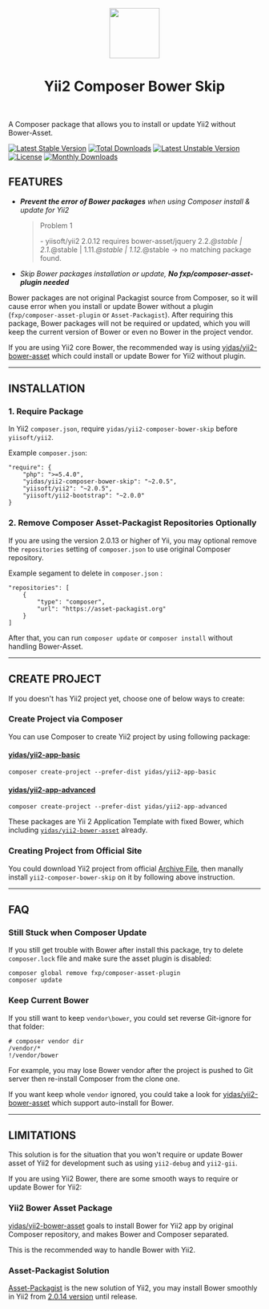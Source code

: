 <p align="center">
    <a href="https://github.com/yiisoft" target="_blank">
        <img src="https://avatars0.githubusercontent.com/u/993323" height="100px">
    </a>
    <h1 align="center">Yii2 Composer Bower Skip</h1>
    <br>
</p>

A Composer package that allows you to install or update Yii2 without Bower-Asset.

[![Latest Stable Version](https://poser.pugx.org/yidas/yii2-composer-bower-skip/v/stable?format=flat-square)](https://packagist.org/packages/yidas/yii2-composer-bower-skip)
[![Total Downloads](https://poser.pugx.org/yidas/yii2-composer-bower-skip/downloads?format=flat-square)](https://packagist.org/packages/yidas/yii2-composer-bower-skip)
[![Latest Unstable Version](https://poser.pugx.org/yidas/yii2-composer-bower-skip/v/unstable?format=flat-square)](https://packagist.org/packages/yidas/yii2-composer-bower-skip)
[![License](https://poser.pugx.org/yidas/yii2-composer-bower-skip/license?format=flat-square)](https://packagist.org/packages/yidas/yii2-composer-bower-skip)
[![Monthly Downloads](https://poser.pugx.org/yidas/yii2-composer-bower-skip/d/monthly)](https://packagist.org/packages/yidas/yii2-composer-bower-skip)

FEATURES
--------

- ***Prevent the error of Bower packages** when using Composer install & update for Yii2*

  > Problem 1
  >
  >   \- yiisoft/yii2 2.0.12 requires bower-asset/jquery 2.2.*@stable | 2.1.*@stable | 1.11.*@stable | 1.12.*@stable -> no matching package found.

- *Skip Bower packages installation or update, **No fxp/composer-asset-plugin needed***

Bower packages are not original Packagist source from Composer, so it will cause error when you install or update Bower without a plugin (`fxp/composer-asset-plugin` or `Asset-Packagist`). After requiring this package, Bower packages will not be required or updated, which you will keep the current version of Bower or even no Bower in the project vendor.

If you are using Yii2 core Bower, the recommended way is using [yidas/yii2-bower-asset](https://github.com/yidas/yii2-bower-asset) which could install or update Bower for Yii2 without plugin.

---

INSTALLATION
------------

### 1. Require Package

In Yii2 `composer.json`, require `yidas/yii2-composer-bower-skip` before `yiisoft/yii2`.

Example `composer.json`:
```
"require": {
    "php": ">=5.4.0",
    "yidas/yii2-composer-bower-skip": "~2.0.5",
    "yiisoft/yii2": "~2.0.5",
    "yiisoft/yii2-bootstrap": "~2.0.0"
}
```

### 2. Remove Composer Asset-Packagist Repositories Optionally

If you are using the version 2.0.13 or higher of Yii, you may optional remove the `repositories` setting of `composer.json` to use original Composer repository.

Example segament to delete in `composer.json` :

```
"repositories": [
    {
        "type": "composer",
        "url": "https://asset-packagist.org"
    }
]
```

After that, you can run `composer update` or `composer install` without handling Bower-Asset.

---

CREATE PROJECT
--------------

If you doesn't has Yii2 project yet, choose one of below ways to create:

### Create Project via Composer

You can use Composer to create Yii2 project by using following package:  

#### [yidas/yii2-app-basic](https://github.com/yidas/yii2-app-basic)

```
composer create-project --prefer-dist yidas/yii2-app-basic
``` 

#### [yidas/yii2-app-advanced](https://github.com/yidas/yii2-app-advanced)
```
composer create-project --prefer-dist yidas/yii2-app-advanced
```

These packages are Yii 2 Application Template with fixed Bower, which including [`yidas/yii2-bower-asset`](https://github.com/yidas/yii2-bower-asset) already.


### Creating Project from Official Site

You could download Yii2 project from official [Archive File](http://www.yiiframework.com/download/), then manally install `yii2-composer-bower-skip` on it by following above instruction.

---

FAQ
---

### Still Stuck when Composer Update

If you still get trouble with Bower after install this package, try to delete `composer.lock` file and make sure the asset plugin is disabled: 

```
composer global remove fxp/composer-asset-plugin
composer update
```

### Keep Current Bower

If you still want to keep `vendor\bower`, you could set reverse Git-ignore for that folder:

```
# composer vendor dir
/vendor/*
!/vendor/bower
```

For example, you may lose Bower vendor after the project is pushed to Git server then re-install Composer from the clone one.

If you want keep whole `vendor` ignored, you could take a look for [yidas/yii2-bower-asset](https://github.com/yidas/yii2-bower-asset) which support auto-install for Bower.

---

LIMITATIONS
-----------

This solution is for the situation that you won't require or update Bower asset of Yii2 for development such as using `yii2-debug` and `yii2-gii`.

If you are using Yii2 Bower, there are some smooth ways to require or update Bower for Yii2:


### Yii2 Bower Asset Package

[yidas/yii2-bower-asset](https://github.com/yidas/yii2-bower-asset) goals to install Bower for Yii2 app by original Composer repository, and makes Bower and Composer separated.

This is the recommended way to handle Bower with Yii2.


### Asset-Packagist Solution

[Asset-Packagist](https://asset-packagist.org/) is the new solution of Yii2, you may install Bower smoothly in Yii2 from [2.0.14 version](https://github.com/yiisoft/yii2-app-basic/commit/fc2ec7dfee9313288171e2fe8a5b80e22c1e1509) until release. 

